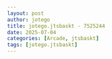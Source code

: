 ```yaml
---
layout: post
author: jotego
title: jotego.jtsbaskt - 7525244
date: 2025-07-04
categories: [Arcade, jtsbaskt]
tags: [jotego.jtsbaskt]
---
```


